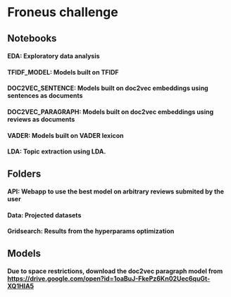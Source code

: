 # Froneus challenge

## Notebooks

#### EDA: Exploratory data analysis

#### TFIDF_MODEL: Models built on TFIDF

#### DOC2VEC_SENTENCE: Models built on doc2vec embeddings using sentences as documents

#### DOC2VEC_PARAGRAPH: Models built on doc2vec embeddings using reviews as documents

#### VADER: Models built on VADER lexicon

#### LDA: Topic extraction using LDA.

## Folders

#### API: Webapp to use the best model on arbitrary reviews submited by the user

#### Data: Projected datasets

#### Gridsearch: Results from the hyperparams optimization

## Models

#### Due to space restrictions, download the doc2vec paragraph model from https://drive.google.com/open?id=1oaBuJ-FkePz6Kn02Uec6quGt-XQ1HIA5



